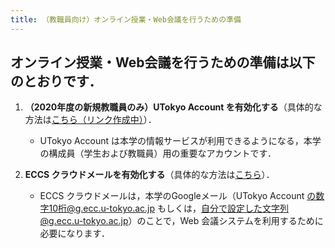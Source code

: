 ```yaml
---
title: （教職員向け）オンライン授業・Web会議を行うための準備
---
```


オンライン授業・Web会議を行うための準備は以下のとおりです．
---------------------------

  1. **（2020年度の新規教職員のみ）UTokyo Account を有効化する**（具体的な方法は<a href="" target="_blank">こちら（リンク作成中）</a>）．  
     * UTokyo Account は本学の情報サービスが利用できるようになる，本学の構成員（学生および教職員）用の重要なアカウントです． 
	 
	 
  1. **ECCS クラウドメールを有効化する**（具体的な方法は<a href="https://hwb.ecc.u-tokyo.ac.jp/wp/literacy/email/initialize/" target="_blank">こちら</a>）．  
     * ECCS クラウドメールは，本学のGoogleメール（UTokyo Account の数字10桁@g.ecc.u-tokyo.ac.jp もしくは，自分で設定した文字列@g.ecc.u-tokyo.ac.jp）のことで，Web 会議システムを利用するために必要になります．  
  
    

